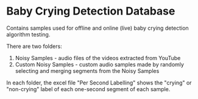 # Baby Crying Detection Database
Contains samples used for offline and online (live) baby crying detection algorithm testing.

There are two folders:
1. Noisy Samples - audio files of the videos extracted from YouTube
2. Custom Noisy Samples - custom audio samples made by randomly selecting and merging segments from the Noisy Samples

In each folder, the excel file "Per Second Labelling" shows the "crying" or "non-crying" label of each one-second segment of each sample.
